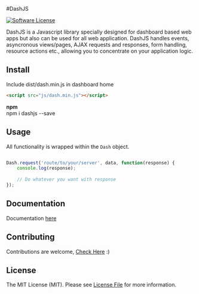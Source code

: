 #DashJS

[![Software License](https://img.shields.io/badge/license-MIT-brightgreen.svg?style=flat-square)](LICENSE.md)


DashJS is a Javascript library specially designed for dashboard based web apps but also can be used for all web application. DashJS handles events, asyncronous views/pages, AJAX requests and responses, form handling, resource actions etc., allowing you to concentrate on your application logic.

## Install

Include dist/dash.min.js in dashboard home

```html
<script src="js/dash.min.js"></script>
```

**npm**  
npm i dashjs --save  

## Usage
All functionality is wrapped within the `Dash` object.

```js

Dash.request('route/to/your/server', data, function(response) {
	console.log(response);
	
	// Do whatever you want with response
});
```

## Documentation

Documentation [here](https://github.com/krecent/dashjs/wiki/home)

## Contributing

Contributions are welcome, [Check Here](https://github.com/krecent/dashjs/graphs/contributors) :)

## License

The MIT License (MIT). Please see [License File](LICENSE.md) for more information.

